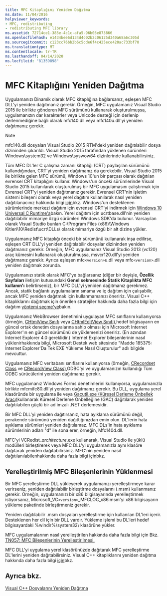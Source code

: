 ```yaml
---
title: MFC Kitaplığını Yeniden Dağıtma
ms.date: 11/04/2016
helpviewer_keywords:
- MFC, redistributing
- redistributing MFC library
ms.assetid: 72714ce1-385e-4c1c-afa5-96b03e873866
ms.openlocfilehash: e1434bee6d134d4c02b2c06125d340a68a6c305d
ms.sourcegitcommit: c123cc76bb2b6c5cde6f4c425ece420ac733bf70
ms.translationtype: MT
ms.contentlocale: tr-TR
ms.lasthandoff: 04/14/2020
ms.locfileid: "81359898"
---
```

# <a name="redistributing-the-mfc-library"></a>MFC Kitaplığını Yeniden Dağıtma

Uygulamanızı Dinamik olarak MFC kitaplığına bağlarsanız, eşleşen MFC DLL'yi yeniden dağıtmanız gerekir. Örneğin, MFC uygulamanız Visual Studio 2015 ile birlikte gönderen MFC sürümünü kullanarak oluşturulmuşsa, uygulamanızın dar karakterler veya Unicode desteği için derlenip derlenmediğine bağlı olarak mfc140.dll veya mfc140u.dll'yi yeniden dağıtmanız gerekir.

> [!NOTE]
> mfc140.dll dosyaları Visual Studio 2015 RTM'deki yeniden dağıtılabilir dosya dizininden çıkarıldı. Visual Studio 2015 tarafından yüklenen sürümleri Windows\system32 ve Windows\syswow64 dizinlerinde kullanabilirsiniz.

Tüm MFC DL'ler C çalışma zamanı kitaplığı (CRT) paylaşılan sürümünü kullandığından, CRT'yi yeniden dağıtmanız da gerekebilir. Visual Studio 2015 ile birlikte gelen MFC sürümü, Windows 10'un bir parçası olarak dağıtılan evrensel CRT kitaplığını kullanır. Windows'un önceki sürümlerinde Visual Studio 2015 kullanılarak oluşturulmuş bir MFC uygulamasını çalıştırmak için Evrensel CRT'yi yeniden dağıtmanız gerekir. Evrensel CRT'nin işletim sistemi bileşeni olarak veya yerel dağıtım kullanılarak nasıl yeniden dağıtılanacınız hakkında bilgi [için](https://devblogs.microsoft.com/cppblog/introducing-the-universal-crt/)bkz. Windows'un desteklenen sürümlerinde merkezi dağıtım için evrensel CRT'yi indirmek için [Windows 10 Universal C Runtime'a](https://www.microsoft.com/download/details.aspx?id=48234)bakın. Yerel dağıtım için ucrtbase.dll'nin yeniden dağıtılabilir mimariye özgü sürümleri Windows SDK'da bulunur. Varsayılan olarak Visual Studio bunları C:\Program Files (x86)\Windows Kitleri\10\Redist\ucrt\DLLs\ olarak mimariye özgü bir alt dizine yükler.

Uygulamanız MFC kitaplığı önceki bir sürümünü kullanarak inşa edilirse, eşleşen CRT DLL'yi yeniden dağıtılabilir dosyalar dizininden yeniden dağıtmanız gerekir. Örneğin, MFC uygulamanız Visual Studio 2013 (vc120) araç kümesini kullanarak oluşturulmuşsa, msvcr120.dll'yi yeniden dağıtmanız gerekir. Ayrıca eşleşen mfc`<version>`u.dll veya mfc`<version>`.dll yeniden dağıtmak zorunda.

Uygulamanızı statik olarak MFC'ye bağlarsanız (diğer bir deyişle, **Özellik Sayfaları** iletişim kutusundaki **Genel** **sekmesinde Statik Kitaplıkta MFC kullanın'ı** belirtirseniz), bir MFC DLL'yi yeniden dağıtmanız gerekmez. Ancak, statik bağlantı uygulamaların sınama ve iç dağıtım için çalışabilir, ancak MFC yeniden dağıtmak için kullanmamanızı öneririz. Visual C++ kitaplıklarını dağıtmak için önerilen stratejiler hakkında daha fazla bilgi için dağıtım [yöntemi seçme'ye](choosing-a-deployment-method.md)bakın.

Uygulamanız WebBrowser denetimini uygulayan MFC sınıflarını kullanıyorsa (örneğin, [CHtmlView Sınıfı](../mfc/reference/chtmlview-class.md) veya [CHtmlEditView Sınıfı),](../mfc/reference/chtmleditview-class.md)hedef bilgisayarın en güncel ortak denetim dosyalarına sahip olması için Microsoft Internet Explorer'ın en güncel sürümünü de yüklemenizi öneririz. (En azından Internet Explorer 4.0 gereklidir.) Internet Explorer bileşenlerinin nasıl yüklenirhakkında bilgi, Microsoft Destek web sitesinde "Madde 185375: Internet Explorer'Da Tek EXE Yükleme Nasıl Oluşturulur" adlı bilgide mevcuttur.

Uygulamanız MFC veritabanı sınıflarını kullanıyorsa (örneğin, [CRecordset Class](../mfc/reference/crecordset-class.md) ve [CRecordView Class),](../mfc/reference/crecordview-class.md)ODBC'yi ve uygulamanızın kullandığı Tüm ODBC sürücülerini yeniden dağıtmanız gerekir.

MFC uygulamanız Windows Forms denetimlerini kullanıyorsa, uygulamanızla birlikte mfcmifc80.dll'yi yeniden dağıtmanız gerekir. Bu DLL, uygulama yerel klasöründe bir uygulama ile veya [Gacutil.exe (Küresel Derleme Önbellek Aracı)](/dotnet/framework/tools/gacutil-exe-gac-tool)kullanarak Küresel Derleme Önbelleğine (GAC) dağıtılarak yeniden dağıtılabilen güçlü bir ad imzalı .NET derlemesidir.

Bir MFC DLL'yi yeniden dağıtırsanız, hata ayıklama sürümünü değil, perakende sürümünü yeniden dağıttığınızdan emin olun. DL'lerin hata ayıklama sürümleri yeniden dağıtılamaz. MFC DLs'in hata ayıklama sürümlerinin adları "d" ile sona erer, örneğin, Mfc140d.dll.

MFC'yi VCRedist_*architecture*.exe kullanarak, Visual Studio ile yüklü modülleri birleştirerek veya MFC DLL'yi uygulamanızla aynı klasöre dağıtarak yeniden dağıtabilirsiniz. MFC'nin yeniden nasıl dağıtılanılabilenhakkında daha fazla bilgi [için](redistributing-visual-cpp-files.md)bkz.

## <a name="installation-of-localized-mfc-components"></a>Yerelleştirilmiş MFC Bileşenlerinin Yüklenmesi

Bir MFC yerelleştirme DLL yükleyerek uygulamanızı yerelleştirmeye karar verirseniz, yeniden dağıtılabilir birleştirme dosyalarını (.msm) kullanmanız gerekir. Örneğin, uygulamanızı bir x86 bilgisayarında yerelleştirmek istiyorsanız, Microsoft_VC`<version>`_MFCLOC_x86.msm'yi x86 bilgisayarın yükleme paketinde birleştirmeniz gerekir.

Yeniden dağıtılabilir .msm dosyaları yerelleştirme için kullanılan DL'leri içerir. Desteklenen her dil için bir DLL vardır. Yükleme işlemi bu DL'leri hedef bilgisayardaki %windir%\system32\ klasörüne yükler.

MFC uygulamalarının nasıl yerelleştirilen hakkında daha fazla bilgi için Bkz. [TN057: MFC Bileşenlerinin Yerelleştirilmesi.](../mfc/tn057-localization-of-mfc-components.md)

MFC DLL'yi uygulama yerel klasörünüzde dağıtarak MFC yerelleştirme DL'lerini yeniden dağıtabilirsiniz. Visual C++ kitaplıklarını yeniden dağıtma hakkında daha fazla bilgi [için](redistributing-visual-cpp-files.md)bkz.

## <a name="see-also"></a>Ayrıca bkz.

[Visual C++ Dosyalarını Yeniden Dağıtma](redistributing-visual-cpp-files.md)
